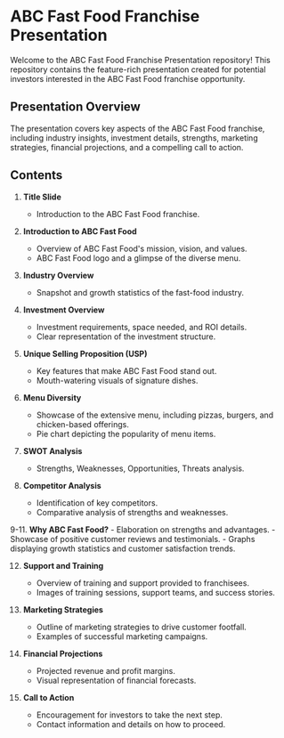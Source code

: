 # ABC Fast Food Franchise Presentation

Welcome to the ABC Fast Food Franchise Presentation repository! This repository contains the feature-rich presentation created for potential investors interested in the ABC Fast Food franchise opportunity.

## Presentation Overview

The presentation covers key aspects of the ABC Fast Food franchise, including industry insights, investment details, strengths, marketing strategies, financial projections, and a compelling call to action.

## Contents

1. **Title Slide**
   - Introduction to the ABC Fast Food franchise.

2. **Introduction to ABC Fast Food**
   - Overview of ABC Fast Food's mission, vision, and values.
   - ABC Fast Food logo and a glimpse of the diverse menu.

3. **Industry Overview**
   - Snapshot and growth statistics of the fast-food industry.

4. **Investment Overview**
   - Investment requirements, space needed, and ROI details.
   - Clear representation of the investment structure.

5. **Unique Selling Proposition (USP)**
   - Key features that make ABC Fast Food stand out.
   - Mouth-watering visuals of signature dishes.

6. **Menu Diversity**
   - Showcase of the extensive menu, including pizzas, burgers, and chicken-based offerings.
   - Pie chart depicting the popularity of menu items.

7. **SWOT Analysis**
   - Strengths, Weaknesses, Opportunities, Threats analysis.

8. **Competitor Analysis**
   - Identification of key competitors.
   - Comparative analysis of strengths and weaknesses.

9-11. **Why ABC Fast Food?**
    - Elaboration on strengths and advantages.
    - Showcase of positive customer reviews and testimonials.
    - Graphs displaying growth statistics and customer satisfaction trends.

12. **Support and Training**
    - Overview of training and support provided to franchisees.
    - Images of training sessions, support teams, and success stories.

13. **Marketing Strategies**
    - Outline of marketing strategies to drive customer footfall.
    - Examples of successful marketing campaigns.

14. **Financial Projections**
    - Projected revenue and profit margins.
    - Visual representation of financial forecasts.

15. **Call to Action**
    - Encouragement for investors to take the next step.
    - Contact information and details on how to proceed.


